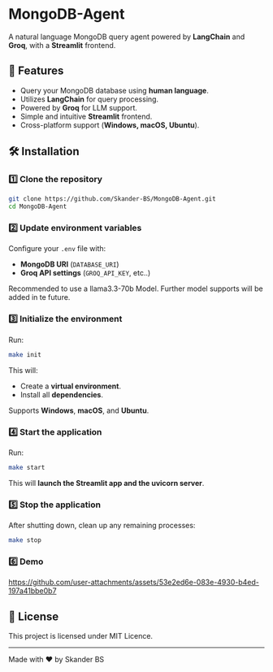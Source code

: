 # MongoDB-Agent

A natural language MongoDB query agent powered by **LangChain** and **Groq**, with a **Streamlit** frontend.

## 🚀 Features

- Query your MongoDB database using **human language**.
- Utilizes **LangChain** for query processing.
- Powered by **Groq** for LLM support.
- Simple and intuitive **Streamlit** frontend.
- Cross-platform support (**Windows, macOS, Ubuntu**).

## 🛠 Installation

### 1️⃣ Clone the repository

```bash
git clone https://github.com/Skander-BS/MongoDB-Agent.git
cd MongoDB-Agent
```

### 2️⃣ Update environment variables

Configure your `.env` file with:

- **MongoDB URI** (`DATABASE_URI`)
- **Groq API settings** (`GROQ_API_KEY`, etc..)

Recommended to use a llama3.3-70b Model.
Further model supports will be added in te future.

### 3️⃣ Initialize the environment

Run:

```bash
make init
```

This will:

- Create a **virtual environment**.
- Install all **dependencies**.

Supports **Windows**, **macOS**, and **Ubuntu**.

### 4️⃣ Start the application

Run:

```bash
make start
```

This will **launch the Streamlit app and the uvicorn server**.

### 5️⃣ Stop the application

After shutting down, clean up any remaining processes:

```bash
make stop
```
### 6️⃣ Demo

https://github.com/user-attachments/assets/53e2ed6e-083e-4930-b4ed-197a41bbe0b7

## 📜 License

This project is licensed under MIT Licence.

---
Made with ❤️ by Skander BS 
